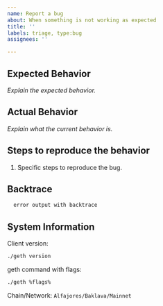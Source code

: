 ```yaml
---
name: Report a bug
about: When something is not working as expected
title: ''
labels: triage, type:bug
assignees: ''

---
```


## Expected Behavior

_Explain the expected behavior._

## Actual Behavior

_Explain what the current behavior is._

## Steps to reproduce the behavior

1. Specific steps to reproduce the bug.

## Backtrace

```bash
  error output with backtrace
```

## System Information

Client version:

```bash
./geth version
```

geth command with flags:

```bash
./geth %flags%

```

Chain/Network: `Alfajores/Baklava/Mainnet`
